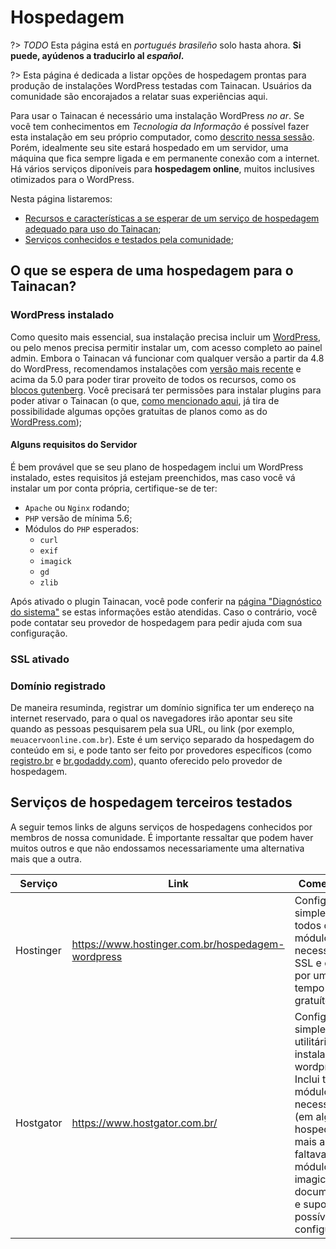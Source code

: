 # Hospedagem

?> _TODO_ Esta página está en _portugués brasileño_ solo hasta ahora. **Si puede, ayúdenos a traducirlo al _español_.**

?> Esta página é dedicada a listar opções de hospedagem prontas para produção de instalações WordPress testadas com Tainacan. Usuários da comunidade são encorajados a relatar suas experiências aqui.

Para usar o Tainacan é necessário uma instalação WordPress _no ar_. Se você tem conhecimentos em _Tecnologia da Informação_ é possível fazer esta instalação em seu próprio computador, como [descrito nessa sessão](es-mx/xampp). Porém, idealmente seu site estará hospedado em um servidor, uma máquina que fica sempre ligada e em permanente conexão com a internet. Há vários serviços diponíveis para **hospedagem online**, muitos inclusives otimizados para o WordPress.

Nesta página listaremos:

- [Recursos e características a se esperar de um serviço de hospedagem adequado para uso do Tainacan](#o-que-se-espera-de-uma-hospedagem-para-o-tainacan);
- [Serviços conhecidos e testados pela comunidade](#serviços-de-hospedagem-terceiros-testados);

## O que se espera de uma hospedagem para o Tainacan?

### WordPress instalado

Como quesito mais essencial, sua instalação precisa incluir um [WordPress](https://br.wordpress.org/ ":ignore"), ou pelo menos precisa permitir instalar um, com acesso completo ao painel admin. Embora o Tainacan vá funcionar com qualquer versão a partir da 4.8 do WordPress, recomendamos instalações com [versão mais recente](https://br.wordpress.org/download/releases/ ":ignore") e acima da 5.0 para poder tirar proveito de todos os recursos, como os [blocos gutenberg](/es-mx/gutenberg-blocks.md). Você precisará ter permissões para instalar plugins para poder ativar o Tainacan (o que, [como mencionado aqui](/es-mx/faq.md#qual-a-diferença-entre-wpcom-e-wporg), já tira de possibilidade algumas opções gratuitas de planos como as do [WordPress.com](https://br.wordpress.com/ ":ignore"));

#### Alguns requisitos do Servidor

É bem provável que se seu plano de hospedagem inclui um WordPress instalado, estes requisitos já estejam preenchidos, mas caso você vá instalar um por conta própria, certifique-se de ter:

- `Apache` ou `Nginx` rodando;
- `PHP` versão de mínima 5.6;
- Módulos do `PHP` esperados:
  - `curl`
  - `exif`
  - `imagick`
  - `gd`
  - `zlib`

Após ativado o plugin Tainacan, você pode conferir na [página "Diagnóstico do sistema"](/es-mx/optimization#diagnóstico-do-sistema) se estas informações estão atendidas. Caso o contrário, você pode contatar seu provedor de hospedagem para pedir ajuda com sua configuração.

### SSL ativado

### Domínio registrado

De maneira resuminda, registrar um domínio significa ter um endereço na internet reservado, para o qual os navegadores irão apontar seu site quando as pessoas pesquisarem pela sua URL, ou link (por exemplo, `meuacervoonline.com.br`). Este é um serviço separado da hospedagem do conteúdo em si, e pode tanto ser feito por provedores específicos (como [registro.br](https://registro.br/ ":ignore") e [br.godaddy.com](https://br.godaddy.com/ ":ignore")), quanto oferecido pelo provedor de hospedagem.

## Serviços de hospedagem terceiros testados

A seguir temos links de alguns serviços de hospedagens conhecidos por membros de nossa comunidade. É importante ressaltar que podem haver muitos outros e que não endossamos necessariamente uma alternativa mais que a outra.

| Serviço   | Link                                              | Comentários                                                                                                                                                                                                                           |
| --------- | ------------------------------------------------- | ------------------------------------------------------------------------------------------------------------------------------------------------------------------------------------------------------------------------------------- |
| Hostinger | https://www.hostinger.com.br/hospedagem-wordpress | Configuração simples. Inclui todos os módulos PHP necessários, SSL e oferece por um certo tempo dominio gratuíto.                                                                                                                     |
| Hostgator | https://www.hostgator.com.br/                     | Configuração simples possui utilitário para instalação do wordpress. Inclui todos os módulos PHP necessários (em algumas hospedagens mais antigas faltava o módulo imagick). Boa documentação e suporte para possíveis configurações. |
